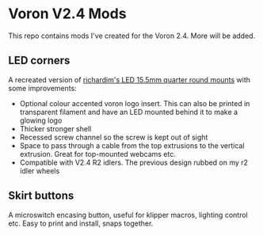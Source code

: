 # Voron V2.4 Mods
 
This repo contains mods I've created for the Voron 2.4. More will be added.

## LED corners
A recreated version of [richardjm's LED 15.5mm quarter round mounts](https://github.com/VoronDesign/VoronUsers/blob/master/printer_mods/richardjm/led-mounts) with some improvements:
* Optional colour accented voron logo insert. This can also be printed in transparent filament and have an LED mounted behind it to make a glowing logo
* Thicker stronger shell 
* Recessed screw channel so the screw is kept out of sight
* Space to pass through a cable from the top extrusions to the vertical extrusion. Great for top-mounted webcams etc.
* Compatible with V2.4 R2 idlers. The previous design rubbed on my r2 idler wheels

## Skirt buttons
A microswitch encasing button, useful for klipper macros, lighting control etc. Easy to print and install, snaps together.
